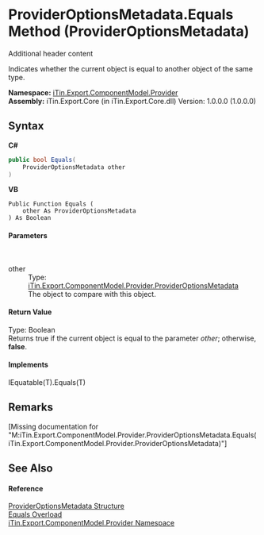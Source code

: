 # ProviderOptionsMetadata.Equals Method (ProviderOptionsMetadata)
Additional header content 

Indicates whether the current object is equal to another object of the same type.

**Namespace:**&nbsp;<a href="N_iTin_Export_ComponentModel_Provider">iTin.Export.ComponentModel.Provider</a><br />**Assembly:**&nbsp;iTin.Export.Core (in iTin.Export.Core.dll) Version: 1.0.0.0 (1.0.0.0)

## Syntax

**C#**<br />
``` C#
public bool Equals(
	ProviderOptionsMetadata other
)
```

**VB**<br />
``` VB
Public Function Equals ( 
	other As ProviderOptionsMetadata
) As Boolean
```


#### Parameters
&nbsp;<dl><dt>other</dt><dd>Type: <a href="T_iTin_Export_ComponentModel_Provider_ProviderOptionsMetadata">iTin.Export.ComponentModel.Provider.ProviderOptionsMetadata</a><br />The object to compare with this object.</dd></dl>

#### Return Value
Type: Boolean<br />Returns true if the current object is equal to the parameter *other*; otherwise, <strong>false</strong>.

#### Implements
IEquatable(T).Equals(T)<br />

## Remarks
\[Missing <remarks> documentation for "M:iTin.Export.ComponentModel.Provider.ProviderOptionsMetadata.Equals(iTin.Export.ComponentModel.Provider.ProviderOptionsMetadata)"\]

## See Also


#### Reference
<a href="T_iTin_Export_ComponentModel_Provider_ProviderOptionsMetadata">ProviderOptionsMetadata Structure</a><br /><a href="Overload_iTin_Export_ComponentModel_Provider_ProviderOptionsMetadata_Equals">Equals Overload</a><br /><a href="N_iTin_Export_ComponentModel_Provider">iTin.Export.ComponentModel.Provider Namespace</a><br />
